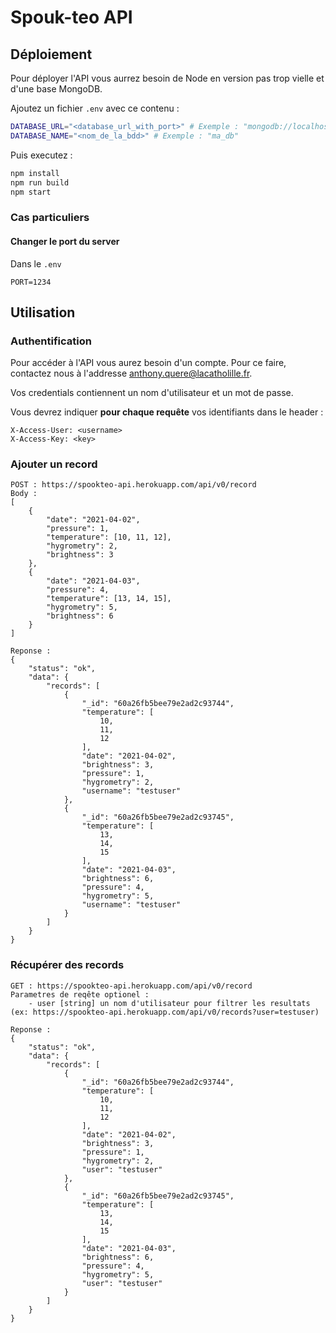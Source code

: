# Spouk-teo API

## Déploiement
Pour déployer l'API vous aurrez besoin de Node en version pas trop vielle et d'une base MongoDB. 

Ajoutez un fichier `.env` avec ce contenu : 
```bash
DATABASE_URL="<database_url_with_port>" # Exemple : "mongodb://localhost:27017"
DATABASE_NAME="<nom_de_la_bdd>" # Exemple : "ma_db"
```

Puis executez : 
```bash
npm install
npm run build
npm start
```

### Cas particuliers
#### Changer le port du server
Dans le `.env`
```
PORT=1234
```

## Utilisation

### Authentification
Pour accéder à l'API vous aurez besoin d'un compte. Pour ce faire, contactez nous à l'addresse anthony.quere@lacatholille.fr.

Vos credentials contiennent un nom d'utilisateur et un mot de passe.

Vous devrez indiquer **pour chaque requête** vos identifiants dans le header :

```
X-Access-User: <username>
X-Access-Key: <key>
```


### Ajouter un record

```
POST : https://spookteo-api.herokuapp.com/api/v0/record
Body :
[
    {
        "date": "2021-04-02",
        "pressure": 1,
        "temperature": [10, 11, 12],
        "hygrometry": 2,
        "brightness": 3
    },
    {
        "date": "2021-04-03",
        "pressure": 4,
        "temperature": [13, 14, 15],
        "hygrometry": 5,
        "brightness": 6
    }
]

Reponse :
{
    "status": "ok",
    "data": {
        "records": [
            {
                "_id": "60a26fb5bee79e2ad2c93744",
                "temperature": [
                    10,
                    11,
                    12
                ],
                "date": "2021-04-02",
                "brightness": 3,
                "pressure": 1,
                "hygrometry": 2,
                "username": "testuser"
            },
            {
                "_id": "60a26fb5bee79e2ad2c93745",
                "temperature": [
                    13,
                    14,
                    15
                ],
                "date": "2021-04-03",
                "brightness": 6,
                "pressure": 4,
                "hygrometry": 5,
                "username": "testuser"
            }
        ]
    }
}
```

### Récupérer des records

```
GET : https://spookteo-api.herokuapp.com/api/v0/record
Parametres de reqête optionel :
    - user [string] un nom d'utilisateur pour filtrer les resultats (ex: https://spookteo-api.herokuapp.com/api/v0/records?user=testuser)

Reponse :
{
    "status": "ok",
    "data": {
        "records": [
            {
                "_id": "60a26fb5bee79e2ad2c93744",
                "temperature": [
                    10,
                    11,
                    12
                ],
                "date": "2021-04-02",
                "brightness": 3,
                "pressure": 1,
                "hygrometry": 2,
                "user": "testuser"
            },
            {
                "_id": "60a26fb5bee79e2ad2c93745",
                "temperature": [
                    13,
                    14,
                    15
                ],
                "date": "2021-04-03",
                "brightness": 6,
                "pressure": 4,
                "hygrometry": 5,
                "user": "testuser"
            }
        ]
    }
}
```



